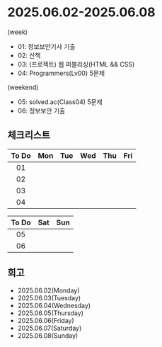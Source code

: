 # 2025.06.02-2025.06.08
(week)
- 01: 정보보안기사 기출
- 02: 산책
- 03: (프로젝트) 웹 퍼블리싱(HTML && CSS)
- 04: Programmers(Lv00) 5문제

(weekend)
- 05: solved.ac(Class04) 5문제
- 06: 정보보안 기출

## 체크리스트
| To Do | Mon | Tue | Wed | Thu | Fri |
| :---: | :---: | :---: | :---: | :---: | :---: |
| 01 |  |  |  |  |  |
| 02 |  |  |  |  |  |
| 03 |  |  |  |  |  |
| 04 |  |  |  |  |  |

| To Do | Sat | Sun |
| :---: | :---: | :---: |
| 05 |  |  |
| 06 |  |  |

## 회고
- 2025.06.02(Monday)
- 2025.06.03(Tuesday)
- 2025.06.04(Wednesday)
- 2025.06.05(Thursday)
- 2025.06.06(Friday)
- 2025.06.07(Saturday)
- 2025.06.08(Sunday)

